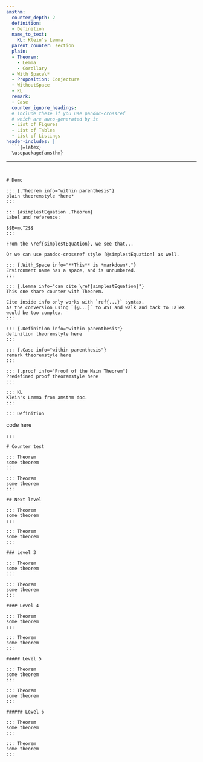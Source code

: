```yaml
---
amsthm:
  counter_depth: 2
  definition:
  - Definition
  name_to_text:
    KL: Klein's Lemma
  parent_counter: section
  plain:
  - Theorem:
    - Lemma
    - Corollary
  - With Space\*
  - Proposition: Conjecture
  - WithoutSpace
  - KL
  remark:
  - Case
  counter_ignore_headings:
  # include these if you use pandoc-crossref
  # which are auto-generated by it
  - List of Figures
  - List of Tables
  - List of Listings
header-includes: |
  ```{=latex}
  \usepackage{amsthm}
  ```
---
```


# Demo

::: {.Theorem info="within parenthesis"}
plain theoremstyle *here*
:::

::: {#simplestEquation .Theorem}
Label and reference:

$$E=mc^2$$
:::

From the \ref{simplestEquation}, we see that...

Or we can use pandoc-crossref style [@simplestEquation] as well.

::: {.With_Space info="**This** is *markdown*."}
Environment name has a space, and is unnumbered.
:::

::: {.Lemma info="can cite \ref{simplestEquation}"}
This one share counter with Theorem.

Cite inside info only works with `ref{...}` syntax.
As the conversion using `[@...]` to AST and walk and back to LaTeX would be too complex.
:::

::: {.Definition info="within parenthesis"}
definition theoremstyle here
:::

::: {.Case info="within parenthesis"}
remark theoremstyle here
:::

::: {.proof info="Proof of the Main Theorem"}
Predefined proof theoremstyle here
:::

::: KL
Klein's Lemma from amsthm doc.
:::

::: Definition
```
code here
```
:::

# Counter test

::: Theorem
some theorem
:::

::: Theorem
some theorem
:::

## Next level

::: Theorem
some theorem
:::

::: Theorem
some theorem
:::

### Level 3

::: Theorem
some theorem
:::

::: Theorem
some theorem
:::

#### Level 4

::: Theorem
some theorem
:::

::: Theorem
some theorem
:::

##### Level 5

::: Theorem
some theorem
:::

::: Theorem
some theorem
:::

###### Level 6

::: Theorem
some theorem
:::

::: Theorem
some theorem
:::
